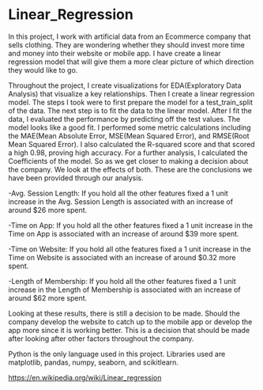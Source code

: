 # Linear_Regression

In this project, I work with artificial data from an Ecommerce company that sells clothing. They are wondering
whether they should invest more time and money into their website or mobile app. I have create a linear regression
model that will give them a more clear picture of which direction they would like to go. 

Throughout the project, I create visualizations for EDA(Exploratory Data Analysis) that visualize a key relationships.
Then I create a linear regression model. The steps I took were to first prepare the model for a test_train_split of the 
data. The next step is to fit the data to the linear model. After I fit the data, I evaluated the performance by predicting
off the test values. The model looks like a good fit. I performed some metric calculations including the MAE(Mean Absolute Error, 
MSE(Mean Squared Error), and RMSE(Root Mean Squared Error). I also calculated the R-squared score and that scored a high 0.98, 
proving high accuracy. For a further analysis, I calculated the Coefficients of the model. So as we get closer to making a decision
about the company. We look at the effects of both. These are the conclusions we have been provided through our analysis. 

-Avg. Session Length: If you hold all the other features fixed a 1 unit increase in the Avg. Session Length is associated with an increase of around $26 more spent.

-Time on App: If you hold all the other features fixed a 1 unit increase in the Time on App is associated with an increase of around $39 more spent.

-Time on Website: If you hold all othe features fixed a 1 unit increase in the Time on Website is associated with an increase of around $0.32 more spent.

-Length of Membership: If you hold all the other features fixed a 1 unit increase in the Length of Membership is associated with an increase of around $62 more spent.

Looking at these results, there is still a decision to be made. Should the company develop the website to catch up to the mobile app or develop the app more since it is working better. This is a decision that should be made after looking after other factors throughout the company. 

Python is the only language used in this project. Libraries used are matplotlib, pandas, numpy, seaborn, and scikitlearn. 

https://en.wikipedia.org/wiki/Linear_regression
